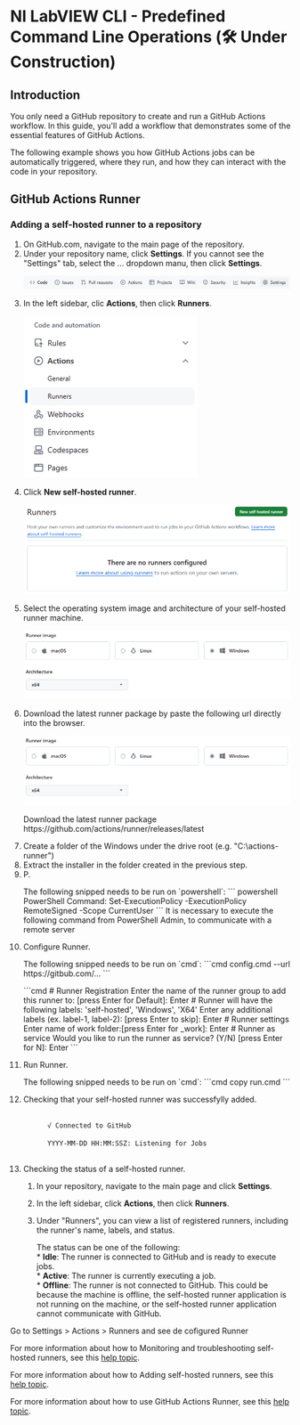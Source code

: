 <h1>NI LabVIEW CLI - Predefined Command Line Operations (🛠️ Under Construction)</h1>

<h2>Introduction</h2>

<p>You only need a GitHub repository to create and run a GitHub Actions workflow. In this guide, you'll add a workflow that demonstrates some of the essential features of GitHub Actions.</p>

<p>The following example shows you how GitHub Actions jobs can be automatically triggered, where they run, and how they can interact with the code in your repository.</p>

<h2>GitHub Actions Runner</h2>

<h3>Adding a self-hosted runner to a repository</h3>

  <ol>
    <li>On GitHub.com, navigate to the main page of the repository.</li>
    <li>Under your repository name, click <strong>Settings</strong>. If you cannot see the "Settings" tab, select the ... dropdown manu, then click <strong>Settings</strong>.</li>
      <p align="center">
        <img src="./images/repository-settings.png">
      </p>
    <li>In the left sidebar, clic <strong>Actions</strong>, then click <strong>Runners</strong>.</li>
      <p align="left">
        <img src="./images/actions-runners.png">
      </p>
    <li>Click <strong>New self-hosted runner</strong>.</li>
      <p align="center">
        <img src="./images/new-selfhosted-runner.png">
      </p>
    <li>Select the operating system image and architecture of your self-hosted runner machine.</li>
      <p align="center">
        <img src="./images/runner-image.png">
      </p>
    <li>Download the latest runner package by paste the following url directly into the browser.</li>
      <p align="center">
        <img src="./images/runner-image.png">
      </p>
      <p>
        Download the latest runner package
        https://github.com/actions/runner/releases/latest
      </p>
    <li>Create a folder of the Windows under the drive root (e.g. "C:\actions-runner")</li>
    <li>Extract the installer in the folder created in the previous step. </li>
    <li>P. </li>
      <p>
      The following snipped needs to be run on `powershell`:
      ``` powershell
      PowerShell Command: Set-ExecutionPolicy -ExecutionPolicy RemoteSigned -Scope CurrentUser
      ```
      It is necessary to execute the following command from PowerShell Admin, to communicate with a remote server
      </p>
    <li>Configure Runner.</li>
      <p>
      The following snipped needs to be run on `cmd`:
      ```cmd
      config.cmd --url https://gitbub.com/...
      ```
      </p>
      <p>
      ```cmd
      # Runner Registration
      Enter the name of the runner group to add this runner to: [press Enter for Default]: Enter
      # Runner will have the following labels: 'self-hosted', 'Windows', 'X64'
      Enter any additional labels (ex. label-1, label-2): [press Enter to skip]: Enter
      # Runner settings
      Enter name of work folder:[press Enter for _work]: Enter
      # Runner as service
      Would you like to run the runner as service? (Y/N) [press Enter for N]: Enter
      ```
      </p>
    <li>Run Runner.</li>
      <p>
      The following snipped needs to be run on `cmd`:
      ```cmd copy
      run.cmd
      ```
      </p>
    <li>Checking that your self-hosted runner was successfylly added.</li>
      <pre><code>
      √ Connected to GitHub</br>
      YYYY-MM-DD HH:MM:SSZ: Listening for Jobs
      </code></pre>
    <li>Checking the status of a self-hosted runner.</li>
      <ol>
        <li><p>In your repository, navigate to the main page and click <strong>Settings</strong>.</p></li>
        <li><p>In the left sidebar, click <strong>Actions</strong>, then click <strong>Runners</strong>.</p></li>
        <li><p>Under "Runners", you can view a list of registered runners, including the runner's name, labels, and status.</p></li>
          <p>
          The status can be one of the following:</br>
          * <strong>Idle</strong>: The runner is connected to GitHub and is ready to execute jobs.</br>
          * <strong>Active</strong>: The runner is currently executing a job.</br>
          * <strong>Offline</strong>: The runner is not connected to GitHub. This could be because the machine is offline, the self-hosted runner application is not running on the machine, or the self-hosted runner application cannot communicate with GitHub.</br>
          </p>
      </ol>
    </li>                        
  </ol>


Go to Settings > Actions > Runners and see de cofigured Runner 

For more information about how to Monitoring and troubleshooting self-hosted runners, see this [help topic](https://docs.github.com/en/actions/hosting-your-own-runners/managing-self-hosted-runners/monitoring-and-troubleshooting-self-hosted-runners "Monitoring and troubleshooting self-hosted runners").

For more information about how to Adding self-hosted runners, see this [help topic](https://docs.github.com/en/actions/hosting-your-own-runners/managing-self-hosted-runners/adding-self-hosted-runners "Adding self-hosted runners").

For more information about how to use GitHub Actions Runner, see this [help topic](https://github.com/actions/runner "GitHub Actions Runner").

